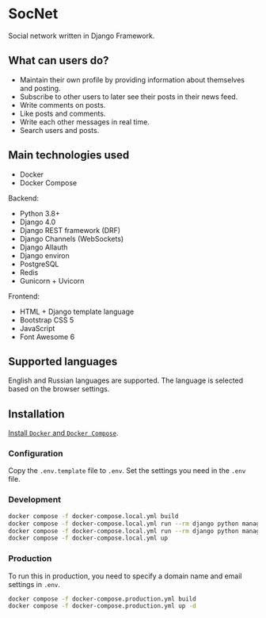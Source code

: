 # SocNet

Social network written in Django Framework.

## What can users do?

- Maintain their own profile by providing information about themselves and posting.
- Subscribe to other users to later see their posts in their news feed.
- Write comments on posts.
- Like posts and comments.
- Write each other messages in real time.
- Search users and posts.

## Main technologies used

- Docker
- Docker Compose

Backend:

- Python 3.8+
- Django 4.0
- Django REST framework (DRF)
- Django Channels (WebSockets)
- Django Allauth
- Django environ
- PostgreSQL
- Redis
- Gunicorn + Uvicorn

Frontend:

- HTML + Django template language
- Bootstrap CSS 5
- JavaScript
- Font Awesome 6

## Supported languages

English and Russian languages ​​are supported. The language is selected based on the browser settings.

## Installation

[Install `Docker` and `Docker Compose`](https://docs.docker.com/engine/install/).

### Configuration

Copy the `.env.template` file to `.env`. Set the settings you need in the `.env` file.

### Development

```bash
docker compose -f docker-compose.local.yml build
docker compose -f docker-compose.local.yml run --rm django python manage.py migrate
docker compose -f docker-compose.local.yml run --rm django python manage.py compilemessages
docker compose -f docker-compose.local.yml up
```

### Production

To run this in production, you need to specify a domain name and email settings in `.env`.

```bash
docker compose -f docker-compose.production.yml build
docker compose -f docker-compose.production.yml up -d
```
